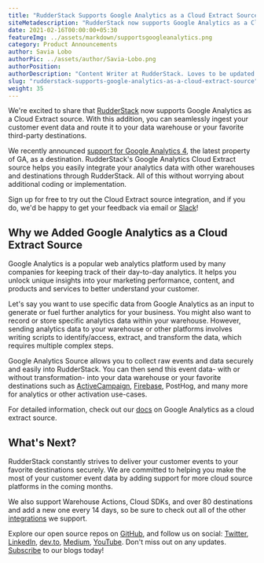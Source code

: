 ```yaml
---
title: "RudderStack Supports Google Analytics as a Cloud Extract Source"
siteMetadescription: "RudderStack now supports Google Analytics as a Cloud Extract source. Seamlessly ingest your customer event data and route it to your data warehouse or your favorite third-party destinations."
date: 2021-02-16T00:00:00+05:30
featureImg: ../assets/markdown/supportsgoogleanalytics.png
category: Product Announcements
author: Savia Lobo
authorPic: ../assets/author/Savia-Lobo.png
authorPosition: 
authorDescription: "Content Writer at RudderStack. Loves to be updated with the tech happenings around the globe. Loves singing and composing songs. Believes in putting the art in smart."
slug: "rudderstack-supports-google-analytics-as-a-cloud-extract-source"
weight: 35
---
```

We're excited to share that [RudderStack](http://www.rudderstack.com) now supports Google Analytics as a Cloud Extract source. With this addition, you can seamlessly ingest your customer event data and route it to your data warehouse or your favorite third-party destinations. 

We recently announced [support for Google Analytics 4](https://rudderstack.com/blog/rudderstack-adds-support-for-google-analytics-4-as-a-destination), the latest property of GA, as a destination. RudderStack's Google Analytics Cloud Extract source helps you easily integrate your analytics data with other warehouses and destinations through RudderStack. All of this without worrying about additional coding or implementation.

Sign up for free to try out the Cloud Extract source integration, and if you do, we'd be happy to get your feedback via email or [Slack](https://resources.rudderstack.com/join-rudderstack-slack)! 


## Why we Added Google Analytics as a Cloud Extract Source

Google Analytics is a popular web analytics platform used by many companies for keeping track of their day-to-day analytics. It helps you unlock unique insights into your marketing performance, content, and products and services to better understand your customer. 

Let's say you want to use specific data from Google Analytics as an input to generate or fuel further analytics for your business. You might also want to record or store specific analytics data within your warehouse. However, sending analytics data to your warehouse or other platforms involves writing scripts to identify/access, extract, and transform the data, which requires multiple complex steps.

Google Analytics Source allows you to collect raw events and data securely and easily into RudderStack. You can then send this event data- with or without transformation- into your data warehouse or your favorite destinations such as [ActiveCampaign](https://www.activecampaign.com/), [Firebase](https://firebase.google.com/), PostHog, and many more for analytics or other activation use-cases.

For detailed information, check out our [docs](https://docs.rudderstack.com/cloud-extract-sources/google-analytics) on Google Analytics as a cloud extract source.


## What's Next?

RudderStack constantly strives to deliver your customer events to your favorite destinations securely. We are committed to helping you make the most of your customer event data by adding support for more cloud source platforms in the coming months.

We also support Warehouse Actions, Cloud SDKs, and over 80 destinations and add a new one every 14 days, so be sure to check out all of the other [integrations](https://rudderstack.com/integration/) we support. 

Explore our open source repos on [GitHub](https://github.com/rudderlabs), and follow us on social: [Twitter](https://twitter.com/RudderStack), [LinkedIn](https://www.linkedin.com/company/rudderlabs/), [dev.to](https://dev.to/rudderstack), [Medium](https://rudderstack.medium.com/), [YouTube](https://www.youtube.com/channel/UCgV-B77bV_-LOmKYHw8jvBw). Don't miss out on any updates. [Subscribe](https://rudderstack.com/blog/) to our blogs today!
